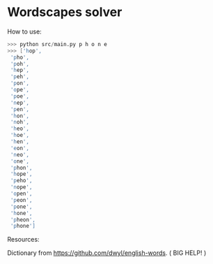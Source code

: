 # Wordscapes solver


How to use:

```s
>>> python src/main.py p h o n e
>>> ['hop',
 'pho',
 'poh',
 'hep',
 'peh',
 'pon',
 'ope',
 'poe',
 'nep',
 'pen',
 'hon',
 'noh',
 'heo',
 'hoe',
 'hen',
 'eon',
 'neo',
 'one',
 'phon',
 'hope',
 'peho',
 'nope',
 'open',
 'peon',
 'pone',
 'hone',
 'pheon',
 'phone']

```


Resources:

Dictionary from https://github.com/dwyl/english-words. ( BIG HELP! )